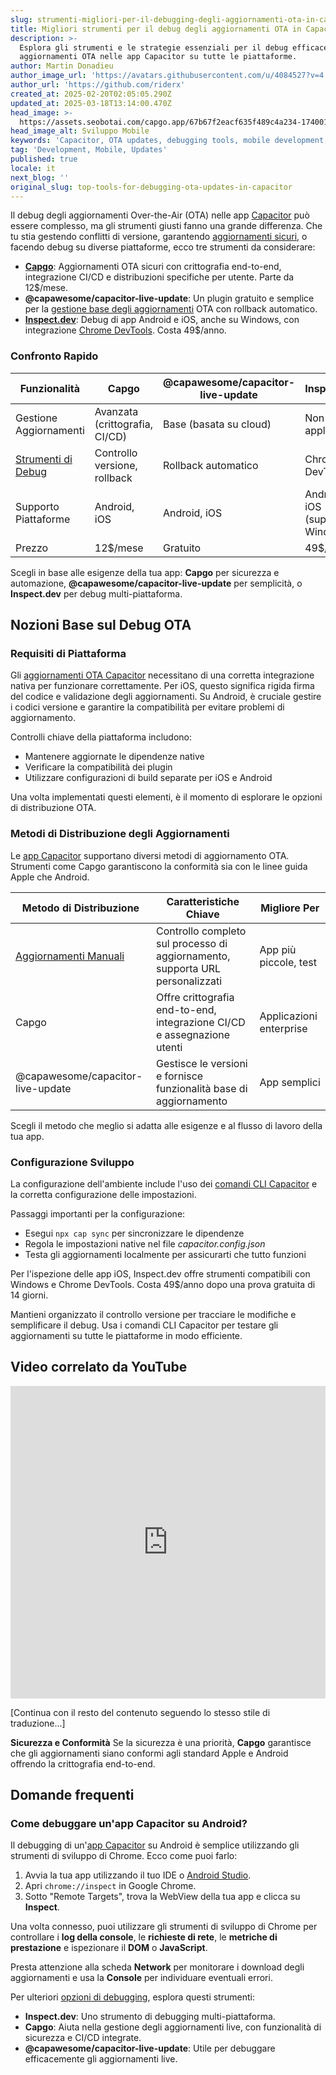 ```yaml
---
slug: strumenti-migliori-per-il-debugging-degli-aggiornamenti-ota-in-capacitor
title: Migliori strumenti per il debug degli aggiornamenti OTA in Capacitor
description: >-
  Esplora gli strumenti e le strategie essenziali per il debug efficace degli
  aggiornamenti OTA nelle app Capacitor su tutte le piattaforme.
author: Martin Donadieu
author_image_url: 'https://avatars.githubusercontent.com/u/4084527?v=4'
author_url: 'https://github.com/riderx'
created_at: 2025-02-20T02:05:05.290Z
updated_at: 2025-03-18T13:14:00.470Z
head_image: >-
  https://assets.seobotai.com/capgo.app/67b67f2eacf635f489c4a234-1740017141105.jpg
head_image_alt: Sviluppo Mobile
keywords: 'Capacitor, OTA updates, debugging tools, mobile development, app updates'
tag: 'Development, Mobile, Updates'
published: true
locale: it
next_blog: ''
original_slug: top-tools-for-debugging-ota-updates-in-capacitor
---
```

Il debug degli aggiornamenti Over-the-Air (OTA) nelle app [Capacitor](https://capacitorjs.com/) può essere complesso, ma gli strumenti giusti fanno una grande differenza. Che tu stia gestendo conflitti di versione, garantendo [aggiornamenti sicuri](https://capgo.app/docs/plugin/cloud-mode/hybrid-update/), o facendo debug su diverse piattaforme, ecco tre strumenti da considerare:

-   **[Capgo](https://capgo.app/)**: Aggiornamenti OTA sicuri con crittografia end-to-end, integrazione CI/CD e distribuzioni specifiche per utente. Parte da 12$/mese.
-   **@capawesome/capacitor-live-update**: Un plugin gratuito e semplice per la [gestione base degli aggiornamenti](https://capgo.app/docs/plugin/cloud-mode/manual-update/) OTA con rollback automatico.
-   **[Inspect.dev](https://inspect.dev/)**: Debug di app Android e iOS, anche su Windows, con integrazione [Chrome DevTools](https://developer.chrome.com/docs/devtools). Costa 49$/anno.

### Confronto Rapido

| Funzionalità | Capgo | @capawesome/capacitor-live-update | Inspect.dev |
| --- | --- | --- | --- |
| Gestione Aggiornamenti | Avanzata (crittografia, CI/CD) | Base (basata su cloud) | Non applicabile |
| [Strumenti di Debug](https://capgo.app/docs/plugin/debugging/) | Controllo versione, rollback | Rollback automatico | Chrome DevTools |
| Supporto Piattaforme | Android, iOS | Android, iOS | Android, iOS (supporto Windows) |
| Prezzo | 12$/mese | Gratuito | 49$/anno |

Scegli in base alle esigenze della tua app: **Capgo** per sicurezza e automazione, **@capawesome/capacitor-live-update** per semplicità, o **Inspect.dev** per debug multi-piattaforma.

## Nozioni Base sul Debug OTA

### Requisiti di Piattaforma

Gli [aggiornamenti OTA Capacitor](https://capgo.app/ja/) necessitano di una corretta integrazione nativa per funzionare correttamente. Per iOS, questo significa rigida firma del codice e validazione degli aggiornamenti. Su Android, è cruciale gestire i codici versione e garantire la compatibilità per evitare problemi di aggiornamento.

Controlli chiave della piattaforma includono:

-   Mantenere aggiornate le dipendenze native
-   Verificare la compatibilità dei plugin
-   Utilizzare configurazioni di build separate per iOS e Android

Una volta implementati questi elementi, è il momento di esplorare le opzioni di distribuzione OTA.

### Metodi di Distribuzione degli Aggiornamenti 

Le [app Capacitor](https://capgo.app/blog/capacitor-comprehensive-guide/) supportano diversi metodi di aggiornamento OTA. Strumenti come Capgo garantiscono la conformità sia con le linee guida Apple che Android.

| Metodo di Distribuzione | Caratteristiche Chiave | Migliore Per |
| --- | --- | --- |
| [Aggiornamenti Manuali](https://capgo.app/docs/plugin/cloud-mode/manual-update/) | Controllo completo sul processo di aggiornamento, supporta URL personalizzati | App più piccole, test |
| Capgo | Offre crittografia end-to-end, integrazione CI/CD e assegnazione utenti | Applicazioni enterprise |
| @capawesome/capacitor-live-update | Gestisce le versioni e fornisce funzionalità base di aggiornamento | App semplici |

Scegli il metodo che meglio si adatta alle esigenze e al flusso di lavoro della tua app.

### Configurazione Sviluppo

La configurazione dell'ambiente include l'uso dei [comandi CLI Capacitor](https://capgo.app/docs/cli/commands/) e la corretta configurazione delle impostazioni.

Passaggi importanti per la configurazione:

-   Esegui `npx cap sync` per sincronizzare le dipendenze
-   Regola le impostazioni native nel file _capacitor.config.json_
-   Testa gli aggiornamenti localmente per assicurarti che tutto funzioni

Per l'ispezione delle app iOS, Inspect.dev offre strumenti compatibili con Windows e Chrome DevTools. Costa 49$/anno dopo una prova gratuita di 14 giorni.

Mantieni organizzato il controllo versione per tracciare le modifiche e semplificare il debug. Usa i comandi CLI Capacitor per testare gli aggiornamenti su tutte le piattaforme in modo efficiente.

## Video correlato da YouTube

<iframe src="https://www.youtube.com/embed/HmXM5t8DIPA" title="YouTube video player" frameborder="0" allow="accelerometer; autoplay; clipboard-write; encrypted-media; gyroscope; picture-in-picture; web-share" referrerpolicy="strict-origin-when-cross-origin" style="width: 100%; height: 500px;" allowfullscreen></iframe>

[Continua con il resto del contenuto seguendo lo stesso stile di traduzione...]

**Sicurezza e Conformità**
Se la sicurezza è una priorità, **Capgo** garantisce che gli aggiornamenti siano conformi agli standard Apple e Android offrendo la crittografia end-to-end.

## Domande frequenti

### Come debuggare un'app Capacitor su Android?

Il debugging di un'[app Capacitor](https://capgo.app/plugins/ivs-player/) su Android è semplice utilizzando gli strumenti di sviluppo di Chrome. Ecco come puoi farlo:

1. Avvia la tua app utilizzando il tuo IDE o [Android Studio](https://developer.android.com/studio).
2. Apri `chrome://inspect` in Google Chrome.
3. Sotto "Remote Targets", trova la WebView della tua app e clicca su **Inspect**.

Una volta connesso, puoi utilizzare gli strumenti di sviluppo di Chrome per controllare i **log della console**, le **richieste di rete**, le **metriche di prestazione** e ispezionare il **DOM** o **JavaScript**.

Presta attenzione alla scheda **Network** per monitorare i download degli aggiornamenti e usa la **Console** per individuare eventuali errori.

Per ulteriori [opzioni di debugging](https://capgo.app/docs/plugin/debugging/), esplora questi strumenti:

- **Inspect.dev**: Uno strumento di debugging multi-piattaforma.
- **Capgo**: Aiuta nella gestione degli aggiornamenti live, con funzionalità di sicurezza e CI/CD integrate.
- **@capawesome/capacitor-live-update**: Utile per debuggare efficacemente gli aggiornamenti live.
